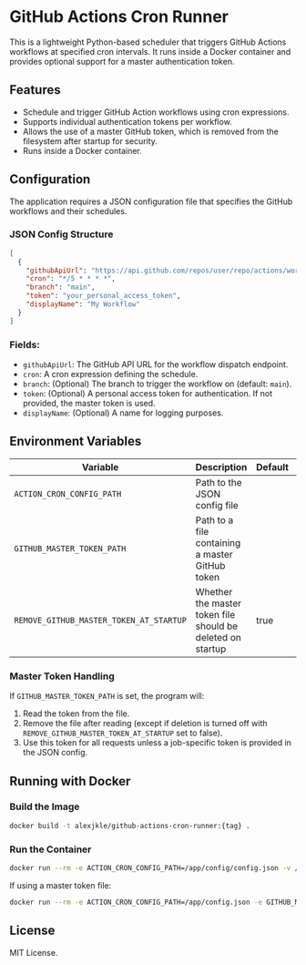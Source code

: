 # GitHub Actions Cron Runner

This is a lightweight Python-based scheduler that triggers GitHub Actions workflows at specified cron intervals. It runs inside a Docker container and provides optional support for a master authentication token.

## Features
- Schedule and trigger GitHub Action workflows using cron expressions.
- Supports individual authentication tokens per workflow.
- Allows the use of a master GitHub token, which is removed from the filesystem after startup for security.
- Runs inside a Docker container.

## Configuration
The application requires a JSON configuration file that specifies the GitHub workflows and their schedules.

### JSON Config Structure
```json
[
  {
    "githubApiUrl": "https://api.github.com/repos/user/repo/actions/workflows/workflow.yml/dispatches",
    "cron": "*/5 * * * *",
    "branch": "main",
    "token": "your_personal_access_token",
    "displayName": "My Workflow"
  }
]
```

### Fields:
- `githubApiUrl`: The GitHub API URL for the workflow dispatch endpoint.
- `cron`: A cron expression defining the schedule.
- `branch`: (Optional) The branch to trigger the workflow on (default: `main`).
- `token`: (Optional) A personal access token for authentication. If not provided, the master token is used.
- `displayName`: (Optional) A name for logging purposes.

## Environment Variables
| Variable                                | Description                                                | Default | Required |
|-----------------------------------------|------------------------------------------------------------|---------|----------|
| `ACTION_CRON_CONFIG_PATH`               | Path to the JSON config file                               |         | Yes      |
| `GITHUB_MASTER_TOKEN_PATH`              | Path to a file containing a master GitHub token            |         | No       |
| `REMOVE_GITHUB_MASTER_TOKEN_AT_STARTUP` | Whether the master token file should be deleted on startup |    true | No       |

### Master Token Handling
If `GITHUB_MASTER_TOKEN_PATH` is set, the program will:
1. Read the token from the file.
2. Remove the file after reading (except if deletion is turned off with `REMOVE_GITHUB_MASTER_TOKEN_AT_STARTUP` set to false).
3. Use this token for all requests unless a job-specific token is provided in the JSON config.

## Running with Docker
### Build the Image
```sh
docker build -t alexjkle/github-actions-cron-runner:{tag} .
```

### Run the Container
```sh
docker run --rm -e ACTION_CRON_CONFIG_PATH=/app/config/config.json -v /path/to/config:/app/config alexjkle/github-actions-cron-runner
```

If using a master token file:
```sh
docker run --rm -e ACTION_CRON_CONFIG_PATH=/app/config.json -e GITHUB_MASTER_TOKEN_PATH=/app/github_master_token -v /path/to/config.json:/app/config.json -v /path/to/token:/app/github_master_token github-cron-runner
```

## License
MIT License.

